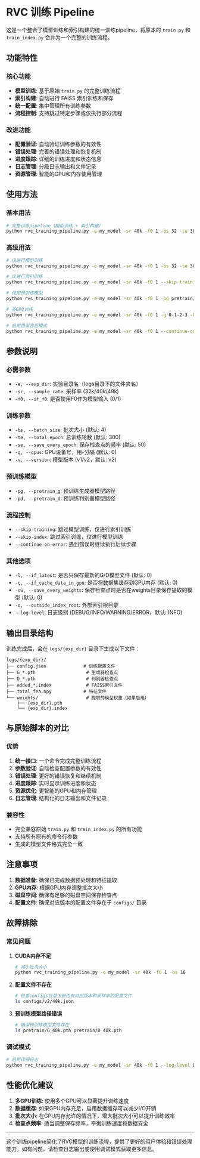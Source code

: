 # RVC 训练 Pipeline

这是一个整合了模型训练和索引构建的统一训练pipeline，将原本的 `train.py` 和 `train_index.py` 合并为一个完整的训练流程。

## 功能特性

### 核心功能
- **模型训练**: 基于原始 `train.py` 的完整训练流程
- **索引构建**: 自动进行 FAISS 索引训练和保存
- **统一配置**: 集中管理所有训练参数
- **流程控制**: 支持跳过特定步骤或仅执行部分流程

### 改进功能
- **配置验证**: 自动验证训练参数的有效性
- **错误处理**: 完善的错误处理和恢复机制
- **进度跟踪**: 详细的训练进度和状态信息
- **日志管理**: 分级日志输出和文件记录
- **资源管理**: 智能的GPU和内存使用管理

## 使用方法

### 基本用法

```bash
# 完整训练pipeline（模型训练 + 索引构建）
python rvc_training_pipeline.py -e my_model -sr 40k -f0 1 -bs 32 -te 300 -se 100
```

### 高级用法

```bash
# 仅进行模型训练
python rvc_training_pipeline.py -e my_model -sr 40k -f0 1 -bs 32 -te 300 -se 100 --skip-index

# 仅进行索引训练
python rvc_training_pipeline.py -e my_model -sr 40k -f0 1 --skip-training

# 使用预训练模型
python rvc_training_pipeline.py -e my_model -sr 40k -f0 1 -pg pretrain/G_40k.pth -pd pretrain/D_40k.pth

# 多GPU训练
python rvc_training_pipeline.py -e my_model -sr 40k -f0 1 -g 0-1-2-3 -bs 64

# 启用错误容忍模式
python rvc_training_pipeline.py -e my_model -sr 40k -f0 1 --continue-on-error
```

## 参数说明

### 必需参数
- `-e, --exp_dir`: 实验目录名（logs目录下的文件夹名）
- `-sr, --sample_rate`: 采样率 (32k/40k/48k)
- `-f0, --if_f0`: 是否使用F0作为模型输入 (0/1)

### 训练参数
- `-bs, --batch_size`: 批次大小 (默认: 4)
- `-te, --total_epoch`: 总训练轮数 (默认: 300)
- `-se, --save_every_epoch`: 保存检查点的频率 (默认: 50)
- `-g, --gpus`: GPU设备号，用-分隔 (默认: 0)
- `-v, --version`: 模型版本 (v1/v2，默认: v2)

### 预训练模型
- `-pg, --pretrain_g`: 预训练生成器模型路径
- `-pd, --pretrain_d`: 预训练判别器模型路径

### 流程控制
- `--skip-training`: 跳过模型训练，仅进行索引训练
- `--skip-index`: 跳过索引训练，仅进行模型训练
- `--continue-on-error`: 遇到错误时继续执行后续步骤

### 其他选项
- `-l, --if_latest`: 是否只保存最新的G/D模型文件 (默认: 0)
- `-c, --if_cache_data_in_gpu`: 是否将数据集缓存到GPU内存 (默认: 0)
- `-sw, --save_every_weights`: 保存检查点时是否在weights目录保存提取的模型 (默认: 0)
- `-o, --outside_index_root`: 外部索引根目录
- `--log-level`: 日志级别 (DEBUG/INFO/WARNING/ERROR，默认: INFO)

## 输出目录结构

训练完成后，会在 `logs/{exp_dir}` 目录下生成以下文件：

```
logs/{exp_dir}/
├── config.json              # 训练配置文件
├── G_*.pth                   # 生成器检查点
├── D_*.pth                   # 判别器检查点
├── added_*.index             # FAISS索引文件
├── total_fea.npy            # 特征文件
└── weights/                  # 提取的模型权重（如果启用）
    ├── {exp_dir}.pth
    └── {exp_dir}.index
```

## 与原始脚本的对比

### 优势
1. **统一接口**: 一个命令完成完整训练流程
2. **参数验证**: 自动检查配置参数的有效性
3. **错误处理**: 更好的错误恢复和继续机制
4. **进度跟踪**: 实时显示训练进度和状态
5. **资源优化**: 更智能的GPU和内存管理
6. **日志管理**: 结构化的日志输出和文件记录

### 兼容性
- 完全兼容原始 `train.py` 和 `train_index.py` 的所有功能
- 支持所有原有的命令行参数
- 生成的模型文件格式完全一致

## 注意事项

1. **数据准备**: 确保已完成数据预处理和特征提取
2. **GPU内存**: 根据GPU内存调整批次大小
3. **磁盘空间**: 确保有足够的磁盘空间保存检查点
4. **配置文件**: 确保对应版本的配置文件存在于 `configs/` 目录

## 故障排除

### 常见问题

1. **CUDA内存不足**
   ```bash
   # 减小批次大小
   python rvc_training_pipeline.py -e my_model -sr 40k -f0 1 -bs 16
   ```

2. **配置文件不存在**
   ```bash
   # 检查configs目录下是否有对应版本和采样率的配置文件
   ls configs/v2/40k.json
   ```

3. **预训练模型路径错误**
   ```bash
   # 确保预训练模型文件存在
   ls pretrain/G_40k.pth pretrain/D_40k.pth
   ```

### 调试模式

```bash
# 启用详细日志
python rvc_training_pipeline.py -e my_model -sr 40k -f0 1 --log-level DEBUG
```

## 性能优化建议

1. **多GPU训练**: 使用多个GPU可以显著提升训练速度
2. **数据缓存**: 如果GPU内存充足，启用数据缓存可以减少I/O开销
3. **批次大小**: 在GPU内存允许的情况下，增大批次大小可以提升训练效率
4. **检查点频率**: 适当调整保存频率，平衡训练速度和数据安全

---

这个训练pipeline简化了RVC模型的训练流程，提供了更好的用户体验和错误处理能力。如有问题，请检查日志输出或使用调试模式获取更多信息。